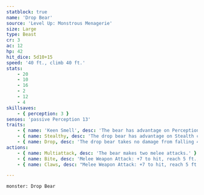 ```yaml
---
statblock: true
name: 'Drop Bear'
source: 'Level Up: Monstrous Menagerie'
size: Large
type: Beast
cr: 3
ac: 12
hp: 42
hit_dice: 5d10+15
speed: '40 ft., climb 40 ft.'
stats:
    - 20
    - 10
    - 16
    - 2
    - 12
    - 4
skillsaves:
    - { perception: 3 }
senses: 'passive Perception 13'
traits:
    - { name: 'Keen Smell', desc: 'The bear has advantage on Perception checks that rely on smell.' }
    - { name: Stealthy, desc: 'The drop bear has advantage on Stealth checks in forested areas.' }
    - { name: Drop, desc: 'The drop bear takes no damage from falling 40 feet or fewer and deals an extra 7 (2d6) damage when it hits with an attack after falling at least 20 feet. A creature that takes this extra damage is knocked prone.' }
actions:
    - { name: Multiattack, desc: 'The bear makes two melee attacks.' }
    - { name: Bite, desc: 'Melee Weapon Attack: +7 to hit, reach 5 ft., one target. Hit: 9 (1d8+5) piercing damage.' }
    - { name: Claws, desc: "Melee Weapon Attack: +7 to hit, reach 5 ft., one target. Hit: 7 (1d4+5) slashing damage. If the target is a Medium or smaller creature, it is grappled (escape DC 15). Until this grapple ends, the bear can't attack a different target with its claws." }

---
```

```statblock
monster: Drop Bear
```
